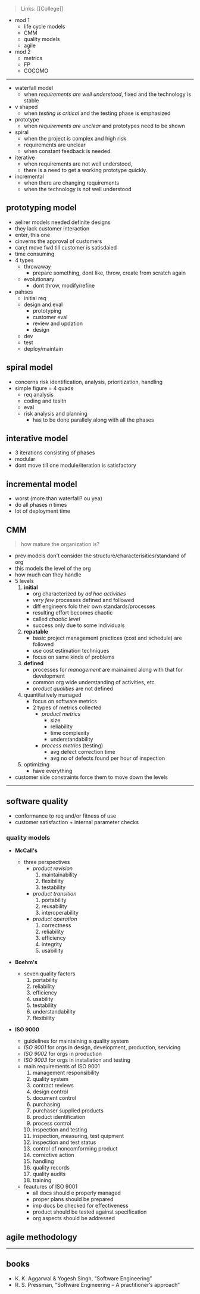 >Links: [[College]]

- mod 1
	- life cycle models
	- CMM
	- quality models
	- agile
- mod 2
	- metrics
	- FP
	- COCOMO

---
- waterfall model
	- when *requirements are well understood*, fixed and the technology is stable
- v shaped
	- when *testing is critical* and the testing phase is emphasized
- prototype
	- when *requirements are unclear* and prototypes need to be shown
- spiral 
	- when the project is complex and high risk
	- requirements are unclear
	- when constant feedback is needed.
- iterative 
	- when requirements are not well understood,
	- there is a need to get a working prototype quickly.
- incremental
	- when there are changing requirements 
	- when the technology is not well understood

## prototyping model
- aelirer models needed definite designs
- they lack customer interaction
- enter, this one
- cinverns the approval of customers
- can;t move fwd till customer is satisdaied
- time consuming
- 4 types
	- throwaway
		- prepare something, dont like, throw, create from scratch again
	- evolutionary
		- dont throw, modify/refine
- pahses
	- initial req
	- design and eval
		- prototyping
		- customer eval
		- review and updation
		- design
	- dev
	- test
	- deploy/maintain

## spiral model
- concerns risk identification, analysis, prioritization, handling
- simple figure = 4 quads
	- req analysis
	- coding and tesitn
	- eval
	- risk analysis and planning
		- has to be done parallely along with all the phases

## interative model
- 3 iterations consisting of phases
- modular
- dont move till one module/iteration is satisfactory

## incremental model
- worst (more than waterfall? ou yea)
- do all phases $n$ times
- lot of deployment time

## CMM
>how mature the organization is?
- prev models don't consider the structure/characterisitics/standand of org
- this models the level of the org
- how much can they handle
- 5 levels
	1. **initial**
		- org characterized by *ad hoc activities*
		- *very few* processes defined and followed
		- diff engineers folo their own standards/processes
		- resulting effort becomes chaotic
		- called *chaotic level*
		- success only due to some individuals
	2. **repatable**
		- basic project management practices (cost and schedule) are followed
		- use cost estimation techniques
		- focus on same kinds of problems
	3. **defined**
		- processes for *management* are mainained along with that for development
		- common org wide understanding of activities, etc
		- *product qualities* are not defined
	4. quantitatively managed
		- focus on software metrics
		- 2 types of metrics collected
			- *product metrics*
				- size
				- reliability
				- time complexity
				- understandability
			- *process metrics* (testing)
				- avg defect correction time
				- avg no of defects found per hour of inspection
	5. optimizing
		- have everything
- customer side constraints force them to move down the levels

---
## software quality
- conformance to req and/or fitness of use
- customer satisfaction + internal parameter checks

### quality models
- **McCall's**
	- three perspectives
		- *product revision*
			1. maintainability
			2. flexibility
			3. testability
		- *product transition*
			1. portability
			2. reusability
			3. interoperability
		- *product operation*
			1. correctness
			2. reliability
			3. efficiency
			4. integrity
			5. usabillity

- **Boehm's**
	- seven quality factors
		1. portability
		2. reliability
		3. efficiency
		4. usability
		5. testability
		6. understandability
		7. flexibility

- **ISO 9000**
	- guidelines for maintaining a quality system
	- *ISO 9001* for orgs in design, development, production, servicing
	- *ISO 9002* for orgs in production
	- *ISO 9003* for orgs in installation and testing
	- main requirements of ISO 9001
		1. management responsibility
		2. quality system
		3. contract reviews
		4. design control
		5. document control
		6. purchasing
		7. purchaser supplied products
		8. product identification
		9. process control
		10. inspection and testing
		11. inspection, measuring, test quipment
		12. inspection and test status
		13. control of noncomforming product
		14. corrective action
		15. handling
		16. quality records
		17. quality audits
		18. training
	- feautures of ISO 9001
		- all docs should e properly managed
		- proper plans should be prepared
		- imp docs be checked for effectiveness
		- product should be tested against specification
		- org aspects should be addressed

## agile methodology


---







## books
- K. K. Aggarwal & Yogesh Singh, “Software Engineering”
- R. S. Pressman, “Software Engineering – A practitioner’s approach”